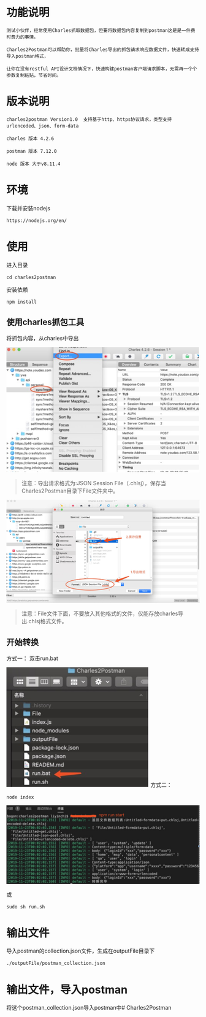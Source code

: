 功能说明
===
```
测试小伙伴，经常使用Charles抓取数据包，但要将数据包内容复制到postman这是是一件费时费力的事情。

Charles2Postman可以帮助你，批量将Charles导出的抓包请求响应数据文件，快速转成支持导入postman格式，

让你在没有restful API设计文档情况下，快速构建postman客户端请求脚本，无需再一个个参数复制粘贴，节省时间。

```


版本说明
===
```
charles2postman Version1.0  支持基于http、https协议请求，类型支持urlencoded、json、form-data

charles 版本 4.2.6

postman 版本 7.12.0

node 版本 大于v8.11.4
```

环境
===

下载并安装nodejs
```
https://nodejs.org/en/
```

使用
===

进入目录

```
cd charles2postman
```
安装依赖
```
npm install
```

使用charles抓包工具
---

将抓包内容，从charles中导出

![img](./static/image/导出文件.jpg)

>注意：导出请求格式为:JSON Session File（.chlsj），保存当Charles2Postman目录下File文件夹中。



![img](./static/image/导出文件到File.jpg)

>注意：File文件下面，不要放入其他格式的文件，仅能存放charles导出.chlsj格式文件。

开始转换
---

方式一：
双击run.bat

![img](./static/image/windows双击bat文件.jpg)
方式二：
```
node index

```
![img](./static/image/开始转换.jpg)

或

```
sudo sh run.sh
```


输出文件
===


导入postman的collection.json文件，生成在outputFile目录下

```
./outputFile/postman_collection.json
```

输出文件，导入postman
===

将这个postman_collection.json导入postman中# Charles2Postman
